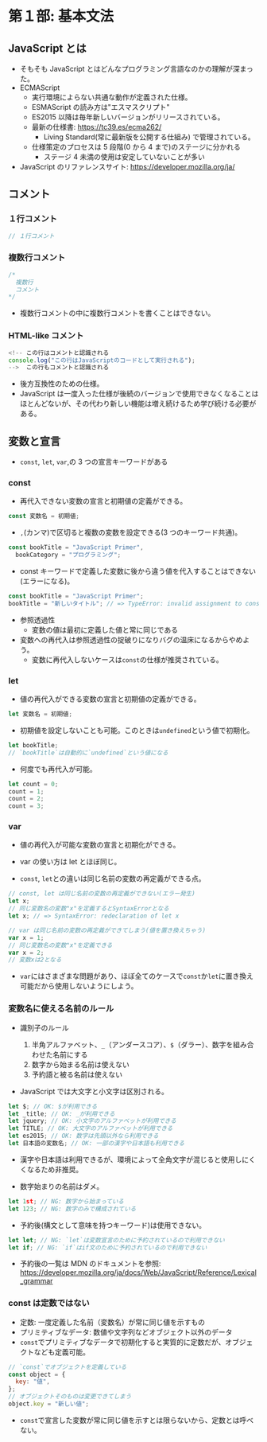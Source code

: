 # 第１部: 基本文法

## JavaScript とは

- そもそも JavaScript とはどんなプログラミング言語なのかの理解が深まった。
- ECMAScript
  - 実行環境によらない共通な動作が定義された仕様。
  - ESMAScript の読み方は"エスマスクリプト"
  - ES2015 以降は毎年新しいバージョンがリリースされている。
  - 最新の仕様書: https://tc39.es/ecma262/
    - Living Standard(常に最新版を公開する仕組み) で管理されている。
  - 仕様策定のプロセスは 5 段階(0 から 4 まで)のステージに分かれる
    - ステージ 4 未満の使用は安定していないことが多い
- JavaScript のリファレンスサイト: https://developer.mozilla.org/ja/

## コメント

### １行コメント

```js
// １行コメント
```

### 複数行コメント

```js
/*
  複数行
  コメント
*/
```

- 複数行コメントの中に複数行コメントを書くことはできない。

### HTML-like コメント

```js
<!-- この行はコメントと認識される
console.log("この行はJavaScriptのコードとして実行される");
-->  この行もコメントと認識される
```

- 後方互換性のための仕様。
- JavaScript は一度入った仕様が後続のバージョンで使用できなくなることはほとんどないが、その代わり新しい機能は増え続けるため学び続ける必要がある。

## 変数と宣言

- `const`, `let`, `var`,の 3 つの宣言キーワードがある

### const

- 再代入できない変数の宣言と初期値の定義ができる。

```js
const 変数名 = 初期値;
```

- `,`(カンマ)で区切ると複数の変数を設定できる(3 つのキーワード共通)。

```js
const bookTitle = "JavaScript Primer",
  bookCategory = "プログラミング";
```

- const キーワードで定義した変数に後から違う値を代入することはできない(エラーになる)。

```js
const bookTitle = "JavaScript Primer";
bookTitle = "新しいタイトル"; // => TypeError: invalid assignment to const 'bookTitle'
```

- 参照透過性
  - 変数の値は最初に定義した値と常に同じである
- 変数への再代入は参照透過性の掟破りになりバグの温床になるからやめよう。
  - 変数に再代入しないケースは`const`の仕様が推奨されている。

### let

- 値の再代入ができる変数の宣言と初期値の定義ができる。

```js
let 変数名 = 初期値;
```

- 初期値を設定しないことも可能。このときは`undefined`という値で初期化。

```js
let bookTitle;
// `bookTitle`は自動的に`undefined`という値になる
```

- 何度でも再代入が可能。

```js
let count = 0;
count = 1;
count = 2;
count = 3;
```

### var

- 値の再代入が可能な変数の宣言と初期化ができる。
- var の使い方は let とほぼ同じ。

- `const`, `let`との違いは同じ名前の変数の再定義ができる点。

```js
// const, let は同じ名前の変数の再定義ができない(エラー発生)
let x;
// 同じ変数名の変数"x"を定義するとSyntaxErrorとなる
let x; // => SyntaxError: redeclaration of let x

// var は同じ名前の変数の再定義ができてしまう(値を置き換えちゃう)
var x = 1;
// 同じ変数名の変数"x"を定義できる
var x = 2;
// 変数xは2となる
```

- `var`にはさまざまな問題があり、ほぼ全てのケースで`const`か`let`に置き換え可能だから使用しないようにしよう。

### 変数名に使える名前のルール

- 識別子のルール

  1. 半角アルファベット、`_`（アンダースコア）、`$`（ダラー）、数字を組み合わせた名前にする
  2. 数字から始まる名前は使えない
  3. 予約語と被る名前は使えない

- JavaScript では大文字と小文字は区別される。

```js
let $; // OK: $が利用できる
let _title; // OK: _が利用できる
let jquery; // OK: 小文字のアルファベットが利用できる
let TITLE; // OK: 大文字のアルファベットが利用できる
let es2015; // OK: 数字は先頭以外なら利用できる
let 日本語の変数名; // OK: 一部の漢字や日本語も利用できる
```

- 漢字や日本語は利用できるが、環境によって全角文字が混じると使用しにくくなるため非推奨。

- 数字始まりの名前はダメ。

```js
let 1st; // NG: 数字から始まっている
let 123; // NG: 数字のみで構成されている
```

- 予約後(構文として意味を持つキーワード)は使用できない。

```js
let let; // NG: `let`は変数宣言のために予約されているので利用できない
let if; // NG: `if`はif文のために予約されているので利用できない
```

- 予約後の一覧は MDN のドキュメントを参照: https://developer.mozilla.org/ja/docs/Web/JavaScript/Reference/Lexical_grammar

### const は定数ではない

- 定数: 一度定義した名前（変数名）が常に同じ値を示すもの
- プリミティブなデータ: 数値や文字列などオブジェクト以外のデータ
- `const`でプリミティブなデータで初期化すると実質的に定数だが、オブジェクトなども定義可能。

```js
// `const`でオブジェクトを定義している
const object = {
  key: "値",
};
// オブジェクトそのものは変更できてしまう
object.key = "新しい値";
```

- `const`で宣言した変数が常に同じ値を示すとは限らないから、定数とは呼べない。
